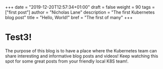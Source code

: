 +++
date = "2019-12-20T12:57:34+01:00"
draft = false
weight = 90
tags = ["first post"]
author = "Nicholas Lane"
description = "The first Kubernetes blog post"
title = "Hello, World!"
bref = "The first of many"
+++

# Test3!
The purpose of this blog is to have a place where the Kubernetes team can share interesting and informative blog posts and videos! Keep watching this spot for some great posts from your friendly local K8S team!.

